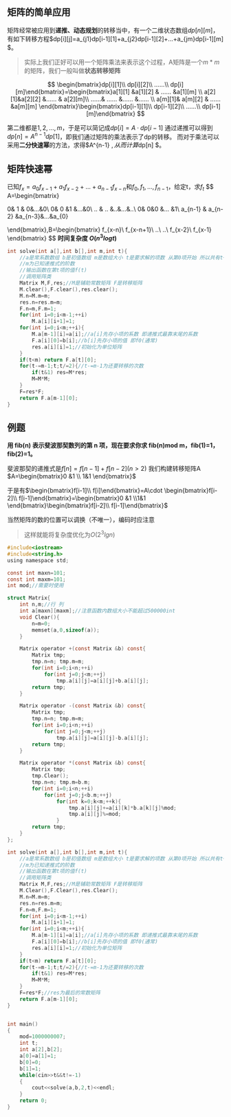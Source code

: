## 矩阵的简单应用

矩阵经常被应用到**递推、动态规划**的转移当中，有一个二维状态数组$dp[n][m]$，有如下转移方程$dp[i][j]=a_{j1}dp[i-1][1]+a_{j2}dp[i-1][2]+...+a_{jm}dp[i-1][m] $。

> 实际上我们正好可以用一个矩阵乘法来表示这个过程，A矩阵是一个$m*m$的矩阵，我们一般叫做**状态转移矩阵**

$$
\begin{bmatrix}dp[i][1]\\ dp[i][2]\\ ......\\ dp[i][m]\end{bmatrix}=\begin{bmatrix}a[1][1] &a[1][2]  & ...... &a[1][m] \\  a[2][1]&a[2][2]  &...... & a[2][m]\\  ......& ...... &......  &...... \\  a[m][1]& a[m][2] & ...... &a[m][m] \end{bmatrix}\begin{bmatrix}dp[i-1][1]\\ dp[i-1][2]\\ ......\\ dp[i-1][m]\end{bmatrix}
$$

第二维都是$1,2,...,m$，于是可以简记成$dp[i]=A·dp[i-1]$
通过递推可以得到$dp[n]=A^{n-1}dp[1]$，即我们通过矩阵的乘法表示了dp的转移。
而对于乘法可以采用**二分快速幂**的方法，求得$A^{n-1} $,从而计算$dp[n] $。





## 矩阵快速幂

已知$f_x=a_0f_{x-1}+a_1f_{x-2}+...+a_{n-1}f_{x-n}$和$f_0,f_1,...,f_{n-1}$，给定t，求$f_t$ 
$$
A=\begin{bmatrix}

0& 1 & 0&...&0\\
0& 0 &1 &...&0\\ 
..  & ..  &..&...&..\\
0& 0&0 &... &1\\
a_{n-1} & a_{n-2} &a_{n-3}&...&a_{0} 

\end{bmatrix},B=\begin{bmatrix}
f_{x-n}\\
f_{x-n+1}\\
..\\
..\\
f_{x-2}\\
f_{x-1}
\end{bmatrix}
$$
**时间复杂度    $O(n^3logt)$**



```c
int solve(int a[],int b[],int m,int t){
    //a是常系数数组 b是初值数组 m是数组大小 t是要求解的项数 从第0项开始 所以共有t+1项
    //m为已知递推式的阶数
    //输出函数在第t项的值f(t)
    //调用矩阵类
    Matrix M,F,res;//M是辅助常数矩阵 F是转移矩阵
    M.clear(),F.clear(),res.clear();
    M.n=M.m=m;
    res.n=res.m=m;
    F.n=m,F.m=1;
    for(int i=0;i<m-1;++i)
        M.a[i][i+1]=1;
    for(int i=0;i<m;++i){
        M.a[m-1][i]=a[i];//a[i]先存小项的系数 即递推式最靠末尾的系数
        F.a[i][0]=b[i];//b[i]先存小项的值 即f0(通常)
        res.a[i][i]=1;//初始化为单位矩阵
    }
    if(t<m) return F.a[t][0];
    for(t-=m-1;t;t/=2){//t-=m-1为还要转移的次数
        if(t&1) res=M*res;
        M=M*M;
    }
    F=res*F;
    return F.a[m-1][0];
}
```







## 例题

**用 fib(n) 表示斐波那契数列的第 n 项，现在要求你求 fib(n)mod m，fib(1)=1，fib(2)=1。**



斐波那契的递推式是$f[n]=f[n-1]+f[n-2](n>2)$
我们构建转移矩阵A                    $A=\begin{bmatrix}0 &1 \\  1&1 \end{bmatrix}$

于是有$\begin{bmatrix}f[i-1]\\ f[i]\end{bmatrix}=A\cdot \begin{bmatrix}f[i-2]\\ f[i-1]\end{bmatrix}=\begin{bmatrix}0 &1 \\1&1 \end{bmatrix}\begin{bmatrix}f[i-2]\\ f[i-1]\end{bmatrix}$

当然矩阵的数的位置可以调换（不唯一），编码时应注意

> 这样就能将复杂度优化为$O(2^3lgn)$



```c
#include<iostream>
#include<string.h>
using namespace std;

const int maxn=101;
const int maxm=101;
int mod;//需要时使用

struct Matrix{
    int n,m;//行 列
    int a[maxn][maxm];//注意函数内数组大小不能超过500000int
    void Clear(){
        n=m=0;
        memset(a,0,sizeof(a));
    }

    Matrix operator +(const Matrix &b) const{
        Matrix tmp;
        tmp.n=n; tmp.m=m;
        for(int i=0;i<n;++i)
            for(int j=0;j<m;++j)
                tmp.a[i][j]=a[i][j]+b.a[i][j];
        return tmp;
    }

    Matrix operator -(const Matrix &b) const{
        Matrix tmp;
        tmp.n=n; tmp.m=m;
        for(int i=0;i<n;++i)
            for(int j=0;j<m;++j)
                tmp.a[i][j]=a[i][j]-b.a[i][j];
        return tmp;
    }

    Matrix operator *(const Matrix &b) const{
        Matrix tmp;
        tmp.Clear();
        tmp.n=n; tmp.m=b.m;
        for(int i=0;i<n;++i)
            for(int j=0;j<b.m;++j)
                for(int k=0;k<m;++k){
                    tmp.a[i][j]+=a[i][k]*b.a[k][j]%mod;
                    tmp.a[i][j]%=mod;
                }
        return tmp;
    }
};

int solve(int a[],int b[],int m,int t){
    //a是常系数数组 b是初值数组 m是数组大小 t是要求解的项数 从第0项开始 所以共有t+1项
    //m为已知递推式的阶数
    //输出函数在第t项的值f(t)
    //调用矩阵类
    Matrix M,F,res;//M是辅助常数矩阵 F是转移矩阵
    M.Clear(),F.Clear(),res.Clear();
    M.n=M.m=m;
    res.n=res.m=m;
    F.n=m,F.m=1;
    for(int i=0;i<m-1;++i)
        M.a[i][i+1]=1;
    for(int i=0;i<m;++i){
        M.a[m-1][i]=a[i];//a[i]先存小项的系数 即递推式最靠末尾的系数
        F.a[i][0]=b[i];//b[i]先存小项的值 即f0(通常)
        res.a[i][i]=1;//初始化为单位矩阵
    }
    if(t<m) return F.a[t][0];
    for(t-=m-1;t;t/=2){//t-=m-1为还要转移的次数
        if(t&1) res=M*res;
        M=M*M;
    }
    F=res*F;//res为最后的常数矩阵
    return F.a[m-1][0];
}


int main()
{
    mod=1000000007;
    int t;
    int a[2],b[2];
    a[0]=a[1]=1;
    b[0]=0;
    b[1]=1;
    while(cin>>t&&t!=-1)
    {
        cout<<solve(a,b,2,t)<<endl;
    }
    return 0;
}

```



